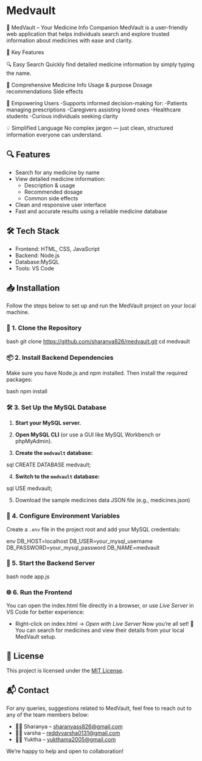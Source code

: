 # Medvault
💊 MedVault – Your Medicine Info Companion
MedVault is a user-friendly web application that helps individuals search and explore trusted information about medicines with ease and clarity.

🚀 Key Features

🔍 Easy Search
Quickly find detailed medicine information by simply typing the name.

📘 Comprehensive Medicine Info
Usage & purpose
Dosage recommendations
Side effects

🧠 Empowering Users
-Supports informed decision-making for:
-Patients managing prescriptions
-Caregivers assisting loved ones
-Healthcare students
-Curious individuals seeking clarity

💡 Simplified Language
No complex jargon — just clean, structured information everyone can understand.

## 🔍 Features

- Search for any medicine by name
- View detailed medicine information:
  - Description & usage
  - Recommended dosage
  - Common side effects
- Clean and responsive user interface
- Fast and accurate results using a reliable medicine database

## 🛠 Tech Stack

- Frontend: HTML, CSS, JavaScript
- Backend: Node.js
- Database:MySQL
- Tools: VS Code



## 📥 Installation

Follow the steps below to set up and run the MedVault project on your local machine.
### 🧾 1. Clone the Repository

bash
git clone https://github.com/sharanya826/medvault.git
cd medvault

### 📦 2. Install Backend Dependencies

Make sure you have Node.js and npm installed. Then install the required packages:

bash
npm install

### 🛠 3. Set Up the MySQL Database

1. **Start your MySQL server.**

2. **Open MySQL CLI** (or use a GUI like MySQL Workbench or phpMyAdmin).

3. **Create the `medvault` database:**

sql
CREATE DATABASE medvault;


4. **Switch to the `medvault` database:**

sql
USE medvault;

5. Download the sample medicines data JSON file (e.g., medicines.json) 

### 🔐 4. Configure Environment Variables
Create a `.env` file in the project root and add your MySQL credentials:

env
DB_HOST=localhost
DB_USER=your_mysql_username
DB_PASSWORD=your_mysql_password
DB_NAME=medvault

### 🚀 5. Start the Backend Server
bash
node app.js

### 🌐 6. Run the Frontend

You can open the index.html file directly in a browser, or use *Live Server* in VS Code for better experience:

- Right-click on index.html → *Open with Live Server*
Now you’re all set! 🎉  
You can search for medicines and view their details from your local MedVault setup.


## 📝 License

This project is licensed under the [MIT License](https://opensource.org/licenses/MIT).



## 📬 Contact

For any queries, suggestions related to MedVault, feel free to reach out to any of the team members below:

- 👩‍💻 Sharanya – sharanyass826@gmail.com  
- 👩‍💻 varsha – reddyvarsha0131@gmail.com  
- 👩‍💻 Yuktha – yukthama2005@gmail.com  

We’re happy to help and open to collaboration!


    
